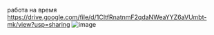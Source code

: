 работа на время https://drive.google.com/file/d/1CItfRnatnmF2qdaNWeaYYZ6aVUmbt-mk/view?usp=sharing
![image](https://github.com/user-attachments/assets/8069e9cc-6945-4043-b0fd-18779209dc18)
